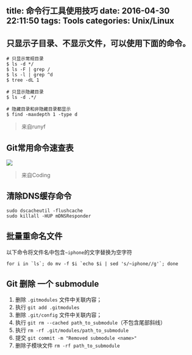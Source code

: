 title: 命令行工具使用技巧
date: 2016-04-30 22:11:50
tags: Tools
categories: Unix/Linux
---
## 只显示子目录、不显示文件，可以使用下面的命令。
```
# 只显示常规目录
$ ls -d */
$ ls -F | grep /
$ ls -l | grep ^d
$ tree -dL 1

# 只显示隐藏目录
$ ls -d .*/

# 隐藏目录和非隐藏目录都显示
$ find -maxdepth 1 -type d
```
> 来自runyf

## Git常用命令速查表

![](https://dn-coding-net-production-pp.qbox.me/100e4dc6-0317-409f-9ff9-935890315137.jpg)
> 来自Coding

## 清除DNS缓存命令
```
sudo dscacheutil -flushcache
sudo killall -HUP mDNSResponder
```

## 批量重命名文件

以下命令将文件名中包含`~iphone`的文字替换为空字符

```
for i in `ls`; do mv -f $i `echo $i | sed 's/~iphone//g'`; done
```

## Git 删除 一个 submodule


1. 删除 `.gitmodules` 文件中关联内容；
2. 执行 `git add .gitmodules`
3. 删除 `.git/config` 文件中关联内容；
4. 执行 `git rm --cached path_to_submodule`（不包含尾部斜线）
5. 执行 `rm -rf .git/modules/path_to_submodule`
6. 提交 `git commit -m "Removed submodule <name>"`
7. 删除子模块文件 `rm -rf path_to_submodule`

